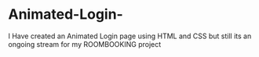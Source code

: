 # Animated-Login-
I Have created an Animated Login page using HTML and CSS but still its an ongoing stream for my ROOMBOOKING project
